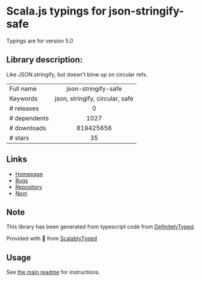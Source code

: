 
# Scala.js typings for json-stringify-safe

Typings are for version 5.0

## Library description:
Like JSON.stringify, but doesn't blow up on circular refs.

|                    |                 |
| ------------------ | :-------------: |
| Full name          | json-stringify-safe |
| Keywords           | json, stringify, circular, safe |
| # releases         | 0 |
| # dependents       | 1027 |
| # downloads        | 819425656 |
| # stars            | 35 |

## Links
- [Homepage](https://github.com/isaacs/json-stringify-safe)
- [Bugs](https://github.com/isaacs/json-stringify-safe/issues)
- [Repository](https://github.com/isaacs/json-stringify-safe)
- [Npm](https://www.npmjs.com/package/json-stringify-safe)
    


## Note
This library has been generated from typescript code from [DefinitelyTyped](https://definitelytyped.org).

Provided with :purple_heart: from [ScalablyTyped](https://github.com/oyvindberg/ScalablyTyped)

## Usage
See [the main readme](../../readme.md) for instructions.


